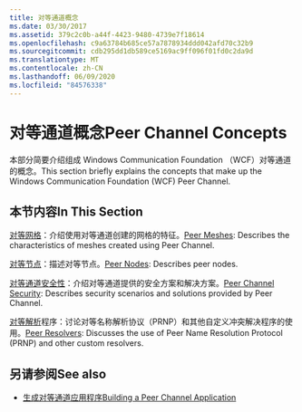 ```yaml
---
title: 对等通道概念
ms.date: 03/30/2017
ms.assetid: 379c2c0b-a44f-4423-9480-4739e7f18614
ms.openlocfilehash: c9a63784b685ce57a7878934ddd042afd70c32b9
ms.sourcegitcommit: cdb295dd1db589ce5169ac9ff096f01fd0c2da9d
ms.translationtype: MT
ms.contentlocale: zh-CN
ms.lasthandoff: 06/09/2020
ms.locfileid: "84576338"
---
```

# <a name="peer-channel-concepts"></a><span data-ttu-id="3dff6-102">对等通道概念</span><span class="sxs-lookup"><span data-stu-id="3dff6-102">Peer Channel Concepts</span></span>
<span data-ttu-id="3dff6-103">本部分简要介绍组成 Windows Communication Foundation （WCF）对等通道的概念。</span><span class="sxs-lookup"><span data-stu-id="3dff6-103">This section briefly explains the concepts that make up the Windows Communication Foundation (WCF) Peer Channel.</span></span>  
  
## <a name="in-this-section"></a><span data-ttu-id="3dff6-104">本节内容</span><span class="sxs-lookup"><span data-stu-id="3dff6-104">In This Section</span></span>  
 <span data-ttu-id="3dff6-105">[对等网格](peer-meshes.md)：介绍使用对等通道创建的网格的特征。</span><span class="sxs-lookup"><span data-stu-id="3dff6-105">[Peer Meshes](peer-meshes.md):  Describes the characteristics of meshes created using Peer Channel.</span></span>  
  
 <span data-ttu-id="3dff6-106">[对等节点](peer-nodes.md)：描述对等节点。</span><span class="sxs-lookup"><span data-stu-id="3dff6-106">[Peer Nodes](peer-nodes.md):  Describes peer nodes.</span></span>  
  
 <span data-ttu-id="3dff6-107">[对等通道安全性](peer-channel-security.md)：介绍对等通道提供的安全方案和解决方案。</span><span class="sxs-lookup"><span data-stu-id="3dff6-107">[Peer Channel Security](peer-channel-security.md):  Describes security scenarios and solutions provided by Peer Channel.</span></span>  
  
 <span data-ttu-id="3dff6-108">[对等解析](peer-resolvers.md)程序：讨论对等名称解析协议（PRNP）和其他自定义冲突解决程序的使用。</span><span class="sxs-lookup"><span data-stu-id="3dff6-108">[Peer Resolvers](peer-resolvers.md):  Discusses the use of Peer Name Resolution Protocol (PRNP) and other custom resolvers.</span></span>  
  
## <a name="see-also"></a><span data-ttu-id="3dff6-109">另请参阅</span><span class="sxs-lookup"><span data-stu-id="3dff6-109">See also</span></span>

- [<span data-ttu-id="3dff6-110">生成对等通道应用程序</span><span class="sxs-lookup"><span data-stu-id="3dff6-110">Building a Peer Channel Application</span></span>](building-a-peer-channel-application.md)
